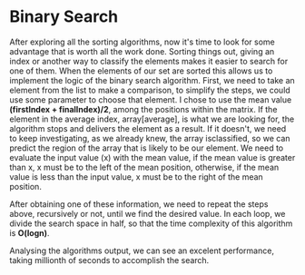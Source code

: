 # Binary Search

After exploring all the sorting algorithms, now it's time to look for some advantage that is worth all the work done. Sorting things out, giving an index or another way to classify the elements makes it easier to search for one of them. When the elements of our set are sorted this allows us to implement the logic of the binary search algorithm. First, we need to take an element from the list to make a comparison, to simplify the steps, we could use some parameter to choose that element. I chose to use the mean value **(firstIndex + finalIndex)/2**, among the positions within the matrix. If the element in the average index, array[average], is what we are looking for, the algorithm stops and delivers the element as a result. If it doesn't, we need to keep investigating, as we already knew, the array is ​​classified, so we can predict the region of the array that is likely to be our element. We need to evaluate the input value (x) with the mean value, if the mean value is greater than x, x must be to the left of the mean position, otherwise, if the mean value is less than the input value, x must be to the right of the mean position.

After obtaining one of these information, we need to repeat the steps above, recursively or not, until we find the desired value. In each loop, we divide the search space in half, so that the time complexity of this algorithm is **O(logn)**.

Analysing the algorithms output, we can see an excelent performance, taking millionth of seconds to accomplish the search.
